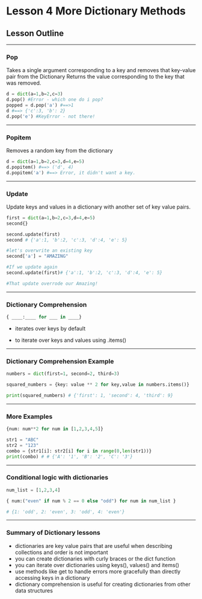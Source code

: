 # Lesson 4 More Dictionary Methods


## Lesson Outline

---

### Pop
Takes a single argument corresponding to a key and removes that key-value pair from the Dictionary
Returns the value corresponding to the key that was removed.

```python
d = dict(a=1,b=2,c=3)
d.pop() #Error - which one do i pop?
popped = d.pop('a') #==>1
d #==> {'c':3, 'b': 2}
d.pop('e') #KeyError - not there!
```


---

### Popitem
Removes a random key from the dictionary

```python
d = dict(a=1,b=2,c=3,d=4,e=5)
d.popitem() #==> ('d', 4)
d.popitem('a') #==> Error, it didn't want a key.
```


---

### Update
Update keys and values in a dictionary with another set of key value pairs.

```python
first = dict(a=1,b=2,c=3,d=4,e=5)
second{}

second.update(first)
second # {'a':1, 'b':2, 'c':3, 'd':4, 'e': 5}

#let's overwrite an existing key
second['a'] = "AMAZING"

#If we update again
second.update(first)# {'a':1, 'b':2, 'c':3, 'd':4, 'e': 5}

#That update overrode our Amazing!
```


---

### Dictionary Comprehension
```python
{ ____:____ for ___ in ____}

```
- iterates over keys by default

- to iterate over keys and values using .items()


---

###  Dictionary Comprehension Example

```python
numbers = dict(first=1, second=2, third=3)

squared_numbers = {key: value ** 2 for key,value in numbers.items()}

print(squared_numbers) # {'first': 1, 'second': 4, 'third': 9}
```


---

### More Examples
```python
{num: num**2 for num in [1,2,3,4,5]}

str1 = "ABC"
str2 = "123"
combo = {str1[i]: str2[i] for i in range(0,len(str1))} 
print(combo) # # {'A': '1', 'B': '2', 'C': '3'}
```


---

### Conditional logic with dictionaries
```python
num_list = [1,2,3,4]

{ num:("even" if num % 2 == 0 else "odd") for num in num_list }

# {1: 'odd', 2: 'even', 3: 'odd', 4: 'even'}
```


---

### Summary of Dictionary lessons
- dictionaries are key value pairs that are useful when describing collections and order is not important
- you can create dictionaries with curly braces or the dict function
- you can iterate over dictionaries using keys(), values() and items()
- use methods like get to handle errors more gracefully than directly accessing keys in a dictionary
- dictionary comprehension is useful for creating dictionaries from other data structures


